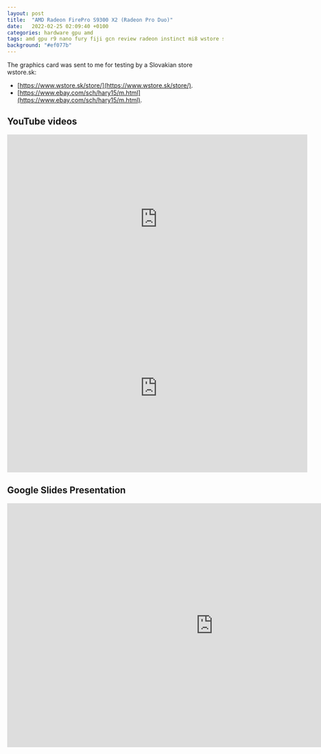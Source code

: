 ```yaml
---
layout: post
title:  "AMD Radeon FirePro S9300 X2 (Radeon Pro Duo)"
date:   2022-02-25 02:09:40 +0100
categories: hardware gpu amd
tags: amd gpu r9 nano fury fiji gcn review radeon instinct mi8 wstore s9300 firepro ati
background: "#ef077b"
---
```


The graphics card was sent to me for testing by a Slovakian store wstore.sk:

- [https://www.wstore.sk/store/](https://www.wstore.sk/store/).
- [https://www.ebay.com/sch/hary15/m.html](https://www.ebay.com/sch/hary15/m.html).

## YouTube videos

<iframe width="700" height="394" src="https://www.youtube.com/embed/4sFLOqx5Q4g" title="YouTube video player" frameborder="0" allow="accelerometer; autoplay; clipboard-write; encrypted-media; gyroscope; picture-in-picture" allowfullscreen></iframe>

<iframe width="700" height="394" src="https://www.youtube.com/embed/G_eh-vx6DII" title="YouTube video player" frameborder="0" allow="accelerometer; autoplay; clipboard-write; encrypted-media; gyroscope; picture-in-picture" allowfullscreen></iframe>

## Google Slides Presentation

<iframe src="https://docs.google.com/presentation/d/e/2PACX-1vTLvwQfE4hgl2IiAX9lntZiNvGsIU303o-ecVivW7sNT4q9bKcEtwq9akvZtjND72RI3NNwab_enHe1/embed?start=false&loop=false&delayms=60000" frameborder="0" width="960" height="569" allowfullscreen="true" mozallowfullscreen="true" webkitallowfullscreen="true"></iframe>